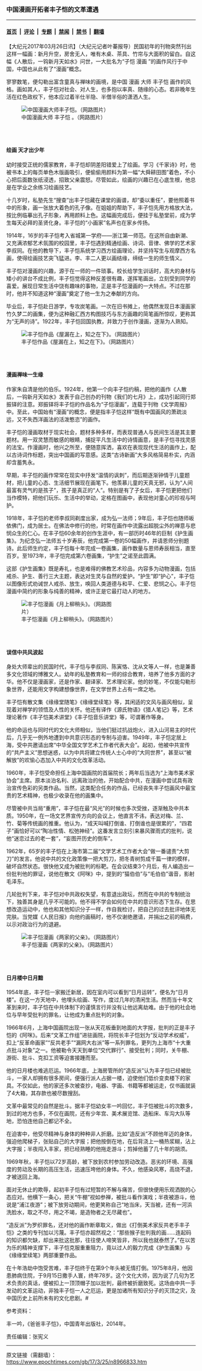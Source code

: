 ### 中国漫画开拓者丰子恺的文革遭遇

---

#### [首页](../../../..?n8966833) &nbsp;|&nbsp; [评论](../../../../../epoch-comment?n8966833) &nbsp;|&nbsp; [专题](../../../../../epoch-special?n8966833) &nbsp;|&nbsp; [禁闻](../../../../../epoch-news?n8966833) &nbsp;|&nbsp; [禁书](../../../../../books?n8966833) &nbsp;|&nbsp; [翻墙](https://github.com/gfw-breaker/nogfw/blob/master/README.md?n8966833)


<div class="post_content" id="artbody" itemprop="articleBody">
 <!-- article content begin -->
 <p>
  【大纪元2017年03月26日讯】（大纪元记者叶蓁报导）民国初年的刊物突然刊出这样一幅画：新月升空，房舍无人，唯有木桌、茶具、竹帘与大面积的留白。自这幅《人散后，一钩新月天如水》问世，一大批名为“子恺
  <ok href="https://www.epochtimes.com/gb/tag/%E6%BC%AB%E7%94%BB.html">
   漫画
  </ok>
  ”的画作风行于中国，中国也从此有了“漫画”概念。
 </p>
 <p>
  寥寥数笔，便勾勒出富含童真与禅味的画境，是中国
  <ok href="https://www.epochtimes.com/gb/tag/%E6%BC%AB%E7%94%BB.html">
   漫画
  </ok>
  大师
  <ok href="https://www.epochtimes.com/gb/tag/%E4%B8%B0%E5%AD%90%E6%81%BA.html">
   丰子恺
  </ok>
  画作的风格。画如其人，丰子恺对社会、对人生，也多抱以率真、随缘的心态。若非晚年生活在红色政权下，他本应过着半仕半隐、半僧半俗的潇洒人生。
 </p>
 <figure aria-describedby="caption-attachment-6823887" class="wp-caption aligncenter" id="attachment_6823887" style="width: 250px">
  <ok href=" https://i.epochtimes.com/assets/uploads/2009/08/908182313261734.jpg" rel="noreferrer noopener" target="_blank">
   <img alt="中国漫画大师丰子恺。（网路图片）" class="wp-image-6823887 size-full" src="https://i.epochtimes.com/assets/uploads/2009/08/908182313261734.jpg"/>
  </ok>
  <br/><figcaption class="wp-caption-text" id="caption-attachment-6823887">
   中国漫画大师
   <ok href="https://www.epochtimes.com/gb/tag/%E4%B8%B0%E5%AD%90%E6%81%BA.html">
    丰子恺
   </ok>
   。（网路图片）
  </figcaption><br/>
 </figure><br/>
 <h4>
  绘画
  <strong>
   天才出少年
  </strong>
 </h4>
 <p>
  幼时接受正统的儒家教育，丰子恺却阴差阳错爱上了绘画。学习《千家诗》时，他被书本上的每页单色木版画吸引，便偷偷用颜料为第一幅“大舜耕田图”着色，不小心把后面数张纸浸透，招致父亲震怒。尽管如此，绘画的兴趣已在心底生根，他总是在学业之余练习绘画技艺。
 </p>
 <p>
  十几岁时，私塾先生“搜查”出丰子恺藏在课堂的画谱，却“委以重任”，要他照着书中的形象，画一张放大着色的孔子像。在姐姐的帮助下，丰子恺先用方格放大法，按比例临摹出孔子形象，再用颜料上色。这幅画完成后，便挂于私塾堂前，成为学生每天必拜的圣贤化身。丰子恺的“小画家”名声也在家乡传扬。
 </p>
 <p>
  1914年，16岁的丰子恺考入省城第一学府——浙江第一师范。在这所自由新潮、又充满浓郁艺术氛围的校园里，丰子恺遇到精通绘画、诗词、音律、佛学的艺术家李叔同。在他的教导下，丰子恺系统学习西方绘画理论，并坚持写生与观摩西方名画，使得绘画技艺突飞猛进。李、丰二人更以画结缘，缔结一生的师生情义。
 </p>
 <p>
  丰子恺对漫画的兴趣，源于在一师的一件琐事。校长给学生训话时，高大的身材与矮小的讲台不成比例，丰子恺觉得这种反差很有趣，遂挥笔画出，立刻受到同学的喜爱。展现日常生活中饶有趣味的事物，正是丰子恺漫画的一大特点。不过在那时，他并不知道这种“漫画”奠定了他一生为之奉献的方向。
 </p>
 <p>
  毕业后，丰子恺赴日游学，专攻炭笔画。一次在旧书摊上，他偶然发现日本漫画家竹久梦二的画集，便为这种融汇西方构图技巧与东方画趣的简笔画所惊叹，更称其为“无声的诗”。1922年，丰子恺回国执教，并致力于创作漫画，逐渐为人熟知。
 </p>
 <figure aria-describedby="caption-attachment-6823851" class="wp-caption aligncenter" id="attachment_6823851" style="width: 350px">
  <ok href=" https://i.epochtimes.com/assets/uploads/2009/08/908182247381734.gif" rel="noreferrer noopener" target="_blank">
   <img alt="丰子恺作品《屋漏在上，知之在下》。（网路图片）" class="wp-image-6823851 size-full" src="https://i.epochtimes.com/assets/uploads/2009/08/908182247381734.gif"/>
  </ok>
  <br/><figcaption class="wp-caption-text" id="caption-attachment-6823851">
   丰子恺作品《屋漏在上，知之在下》。（网路图片）
  </figcaption><br/>
 </figure><br/>
 <h4>
  <strong>
   漫画禅味一生缘
  </strong>
 </h4>
 <p>
  作家朱自清是他的伯乐。1924年，他第一个向丰子恺约稿，把他的画作《人散后，一钩新月天如水》发表于自己创办的刊物《我们的七月》上，成功引起同行郑振铎的注意。郑振铎将丰子恺的作品名为“子恺漫画”，连载于刊物《文学周报》中。至此，中国始有“漫画”的概念，便是指丰子恺这样“既有中国画风的萧疏淡远，又不失西洋画法的活泼憨恣”的画作。
 </p>
 <p>
  丰子恺的漫画取材于现实社会，题材多种多样，而表现普通人与民间生活是其主要题材。用一双灵慧而敏感的眼睛，捕捉平凡生活中的诗情画意，是丰子恺寻找灵感的法宝。作漫画时，他兴之所至，便随意挥洒，喜欢在表现现代生活的画作上，配以古诗词作标题，突出中国画的写意感。这类“古诗新画”大多风格简易朴实，内涵却含蓄隽永。
 </p>
 <p>
  早期，丰子恺的画作常常在现实中抒发“温情的讽刺”，而后期逐渐钟情于儿童题材，把儿童的心态、生活细节展现在画笔下。他羡慕儿童的天真无邪，认为“人间最富有灵气的是孩子”，孩子是真正的“人”。特别是有了子女后，丰子恺更把他们当作模特，把他们玩乐、生活中的举动，定格在图画中，表现他对童心的珍视与呵护。
 </p>
 <p>
  1918年，丰子恺的老师李叔同剃度出家，成为弘一法师；9年后，丰子恺也随师皈依佛门，成为居士。在佛法中修行的他，时常在画作中流露出超脱尘外的禅意与悲悯众生的仁心。在丰子恺60余年的创作生涯中，有一部历时46年的巨制《护生画集》。为纪念弘一法师五十岁寿辰，他完成第一卷的50幅画作，并请恩师分别题诗。此后师生约定，丰子恺每十年完成一卷画集，画作数量与恩师寿辰相当，直至百岁。至1973年，丰子恺完成第六卷画集，“护生”之诺至此圆满。
 </p>
 <p>
  这部《护生画集》既是寿礼，也是难得的佛教艺术珍品，内容多为动物漫画，包括戒杀、护生、善行三大主题，表达对生灵与自然的爱护。“护生”即“护心”，丰子恺以图像形式劝诫世人戒杀、放生，唤回人类道德与和平、仁爱、悲悯之心。丰子恺漫画中简约的形象与纯善的精神，或许正是它最打动人的地方。
 </p>
 <figure aria-describedby="caption-attachment-6823862" class="wp-caption aligncenter" id="attachment_6823862" style="width: 252px">
  <ok href=" https://i.epochtimes.com/assets/uploads/2009/08/908182247401734.jpg" rel="noreferrer noopener" target="_blank">
   <img alt="丰子恺漫画《月上柳稍头》。（网路图片）" class="wp-image-6823862 size-full" src="https://i.epochtimes.com/assets/uploads/2009/08/908182247401734.jpg"/>
  </ok>
  <br/><figcaption class="wp-caption-text" id="caption-attachment-6823862">
   丰子恺漫画《月上柳稍头》。（网路图片）
  </figcaption><br/>
 </figure><br/>
 <h4>
  <strong>
   误信中共风波起
  </strong>
 </h4>
 <p>
  身处大师辈出的民国时代，丰子恺与李叔同、陈寅恪、沈从文等人一样，也是兼善多文化领域的博雅文人。幼年的私塾教育和一师的综合教育，培养了他多方面的才华。他不仅是漫画家，还是作家、翻译家、艺术理论家。他的妙笔，不仅能勾勒形象世界，还能用文字构建想像世界，在文学世界上占有一席之地。
 </p>
 <p>
  丰子恺有散文集《缘缘堂随笔》《缘缘堂续笔》等，其闲适的文风与画风相似，呈现着对禅学的领悟及人性的关怀。他还有译作《源氏物语》《猎人笔记》等，艺术理论著作《丰子恺美术讲堂》《丰子恺音乐讲堂》等，可谓著作等身。
 </p>
 <p>
  他的命运也与同时代的文化大师相似，当他们挺过抗战炮火，进入山河易主的时代后，几乎无一例外地遭到中共意识形态的专制与迫害。1949年，丰子恺定居上海，受中共邀请出席“中华全国文学艺术工作者代表大会”。起初，他被中共宣传的“共产主义”思想迷惑，以为中共将建立传统人士心中的“大同世界”，甚至以“被解放”的欢愉心态加入中共的文化改革活动。
 </p>
 <p>
  1960年，丰子恺受命担任上海中国画院的首届院长；两年后当选为“上海市美术家协会”主席。原本淡泊名利、远离政治的他，开始配合中共，在漫画中尝试具有政治宣传色彩的另类作品。当然，这类配合任务的作品，已经丧失丰子恺画风中最宝贵的艺术精神，也极少收录在他的画集中。
 </p>
 <p>
  尽管被中共当局“重用”，丰子恺在最“风光”的时候也多次受挫，逐渐触及中共本质。1950年，在一场文艺界宣传方向的会议上，他直言不讳，表达对梅、兰、竹、菊等传统画的推重。他认为，“成天叫喊打倒谁、打倒谁也是很累的”，“四君子”画恰好可以“陶冶性情、松弛神经”。这番发言立刻引来暴风骤雨式的批判，说他“迷恋过去的老一套”，“妄图开历史的倒车”。
 </p>
 <p>
  1962年，65岁的丰子恺在上海市第二届“文学艺术工作者大会”做一番谴责“大剪刀”的发言。他说中共的文化政策像一把大剪刀，把冬青树剪成千篇一律的模样，破坏自然状态。很快他又成为被批判的标靶。在会议结束3个月后，有人编造出一份批判他的罪证，说他在散文《阿咪》中，提到的“猫伯伯”与“毛伯伯”谐音，影射毛泽东。
 </p>
 <p>
  几轮批判下来，丰子恺对中共政权失望，有意退出政坛，然而在中共的专制统治下，独善其身是几乎不可能的。他不得不学会如何在中共的意识形态下生存。在思想改造运动中，他也和其他知识分子一样，作自我检讨，把自己的过去批评地体无完肤。当党媒《人民日报》向他约画稿时，他不仅谢绝邀请，并捐出之前的稿费，以示对政治行为的退避。
 </p>
 <figure aria-describedby="caption-attachment-6823833" class="wp-caption aligncenter" id="attachment_6823833" style="width: 350px">
  <ok href=" https://i.epochtimes.com/assets/uploads/2009/08/908182244371734.gif" rel="noreferrer noopener" target="_blank">
   <img alt="丰子恺漫画《两家的父亲》。（网路图片）" class="size-full wp-image-6823833" src="https://i.epochtimes.com/assets/uploads/2009/08/908182244371734.gif"/>
  </ok>
  <br/><figcaption class="wp-caption-text" id="caption-attachment-6823833">
   丰子恺漫画《两家的父亲》。（网路图片）
  </figcaption><br/>
 </figure><br/>
 <h4>
  <strong>
   日月楼中日月黯
  </strong>
 </h4>
 <p>
  1954年底，丰子恺一家搬迁新居，因在室内可以看到“日月运转”，便名为“日月楼”。在这一方天地中，他埋头绘画、写作，度过几年的清闲生活。然而当十年文革到来时，丰子恺在中共体制下的谨慎言行并没有让他远离劫难。由于他的社会地位与早年受批判的罪名，让他成为重点批判的对象。
 </p>
 <p>
  1966年6月，上海中国画院出现一张从天花板垂到地面的大字报，批判的正是丰子恺的《阿咪》。后来“文革工作组”进驻画院，将院长丰子恺划为“反动学术权威”，扣上“反革命画家”“反共老手”“漏网大右派”等一系列罪名，更列为上海市“十大重点批斗对象”之一。他被勒令天天到单位“交代罪行”、接受批判；同时，关牛棚、游街、批斗、克扣工资等迫害接踵而至。
 </p>
 <p>
  他的日月楼也难逃厄运。1966年底，上海房管所的“造反派”认为丰子恺已经被批斗，一家人却拥有很多房间，便强行派人占据一楼，迫使他们低价变卖楼下的家具。不仅如此，他的家还多次被查抄，电器、字画、书籍等都被运走，仅书画就装了4大箱，其存款也被尽数搜刮。
 </p>
 <p>
  文革中最常见的自然是批斗。据丰子恺幼女丰一吟回忆，丰子恺被批斗的次数多，到过的地方也多，不仅在画院，还有少年宫、美术展览馆、造船床、车沟大队等地，恐怕连他自己都记不全。
 </p>
 <p>
  在迫害中，他受尽精神与身体的种种非人折磨。比如“造反派”不顾他年迈的身体，强迫他爬梯子，张贴自己的大字报；把他按倒在地，在后背浇上一桶热浆糊，沾上大字报；半夜闯入丰家，把已经熟睡的他拖走游斗；剪掉他蓄了几十年的胡须。
 </p>
 <p>
  1969年秋，丰子恺以72岁高龄，被下放到农村参加劳动改造。恶劣的环境、高强度的劳动及长期的高压生活，迅速压垮他的身体。不久，他感染风寒，高烧不退，才被送回上海。
 </p>
 <p>
  面对无休止的欺辱，起初丰子恺有过短暂的不解与痛苦，但很快便用乐观洒脱的心态应对。他横下一条心，把关“牛棚”视如参禅，被批斗看作演戏；半夜被游斗，他说是“浦江夜游”；被下放劳动期间，他更笑称自己“地当床，天当被，还有一河浜洗脸水，取之不尽，用之不竭，是造物者之无尽藏也”。
 </p>
 <p>
  “造反派”为罗织罪名，还对他的画作断章取义，做出《打倒美术家反共老手丰子恺》之类的专刊加以污蔑。丰子恺亦超然视之：“那些猴子批判我的画……连起码的知识都欠缺，却出来批这批那，往往使人啼笑皆非，所以我也就泰然了。”在以苦为乐的精神支撑下，丰子恺克服重重阻力，竟以过人的毅力完成《护生画集》与《缘缘堂续笔》两部重要作品。
 </p>
 <p>
  在十年浩劫中饱受苦难，丰子恺终于在第9个年头被无情打倒。1975年8月，他因患肺病住院，于9月15日撒手人寰，终年78岁。这个文化大师，因为说了几句为艺术负责的真话，便被扣上一顶顶帽子加以批判，最终被折磨致死。这场由中共一手发动的文革运动，非独丰子恺一人之厄运，更是加诸所有知识分子的灭顶之灾，及中国历史上前所未有的文化悲剧。#
 </p>
 <p>
  参考资料：
 </p>
 <p>
  丰一吟，《爸爸丰子恺》，中国青年出版社，2014年。
 </p>
 <p>
  责任编辑：张宪义
 </p>
 <!-- article content end -->
 <div id="below_article_ad">
 </div>
</div>


---

原文链接（需翻墙）：https://www.epochtimes.com/gb/17/3/25/n8966833.htm